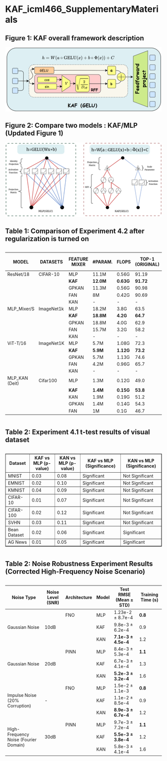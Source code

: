 # KAF_icml466_SupplementaryMaterials

## Figure 1: KAF overall framework description
<div style="text-align: center;">
  <img src="52f6809f27580c5ea8f3fd07300cd9e.png" alt="Updated Figure 2">
</div>

## Figure 2: Compare two models : KAF/MLP  (Updated Figure 1)
<div style="text-align: center;">
  <img src="d606489092e79771354d571860fd459.png" alt="Updated picture of the knowledge graph">
</div>

## Table 1: Comparison of Experiment 4.2 after regularization is turned on

<div style="display: flex; justify-content: center;">
  <table>
    <thead>
      <tr>
        <th>MODEL</th>
        <th>DATASETS</th>
        <th>FEATURE MIXER</th>
        <th>#PARAM.</th>
        <th>FLOPS</th>
        <th>TOP-1 (ORIGINAL)</th>
        <th>TOP-1 (W/ REG.)</th>
      </tr>
    </thead>
    <tbody>
      <tr>
        <td>ResNet/18</td>
        <td>CIFAR-10</td>
        <td>MLP</td>
        <td>11.1M</td>
        <td>0.56G</td>
        <td>91.19</td>
        <td>91.32</td>
      </tr>
      <tr>
        <td></td>
        <td></td>
        <td><b>KAF</b></td>
        <td><b>12.0M<b></td>
        <td><b>0.63G<b></td>
        <td><b>91.72<b></td>
        <td><b>91.88<b></td>
      </tr>
      <tr>
        <td></td>
        <td></td>
        <td>GPKAN</td>
        <td>11.3M</td>
        <td>0.56G</td>
        <td>90.98</td>
        <td>91.15</td>
      </tr>
      <tr>
        <td></td>
        <td></td>
        <td>FAN</td>
        <td>8M</td>
        <td>0.42G</td>
        <td>90.69</td>
        <td>90.82</td>
      </tr>
      <tr>
        <td></td>
        <td></td>
        <td>KAN</td>
        <td>-</td>
        <td>-</td>
        <td>-</td>
        <td>-</td>
      </tr>
      <tr>
        <td>MLP_Mixer/S</td>
        <td>ImageNet1k</td>
        <td>MLP</td>
        <td>18.2M</td>
        <td>3.8G</td>
        <td>63.5</td>
        <td>63.7</td>
      </tr>
      <tr>
        <td></td>
        <td></td>
        <td><b>KAF</b></td>
        <td><b>18.8M<b></td>
        <td><b>4.2G<b></td>
        <td><b>64.7<b></td>
        <td><b>65.0<b></td>
      </tr>
      <tr>
        <td></td>
        <td></td>
        <td>GPKAN</td>
        <td>18.8M</td>
        <td>4.0G</td>
        <td>62.9</td>
        <td>63.2</td>
      </tr>
      <tr>
        <td></td>
        <td></td>
        <td>FAN</td>
        <td>15.7M</td>
        <td>3.2G</td>
        <td>58.2</td>
        <td>58.6</td>
      </tr>
      <tr>
        <td></td>
        <td></td>
        <td>KAN</td>
        <td>-</td>
        <td>-</td>
        <td>-</td>
        <td>-</td>
      </tr>
      <tr>
        <td>ViT-T/16</td>
        <td>ImageNet1K</td>
        <td>MLP</td>
        <td>5.7M</td>
        <td>1.08G</td>
        <td>72.3</td>
        <td>72.5</td>
      </tr>
      <tr>
        <td></td>
        <td></td>
        <td><b>KAF</b></td>
        <td><b>5.9M<b></td>
        <td><b>1.12G<b></td>
        <td><b>73.2<b></td>
        <td><b>73.5<b></td>
      </tr>
      <tr>
        <td></td>
        <td></td>
        <td>GPKAN</td>
        <td>5.7M</td>
        <td>1.13G</td>
        <td>74.6</td>
        <td>74.8</td>
      </tr>
      <tr>
        <td></td>
        <td></td>
        <td>FAN</td>
        <td>4.2M</td>
        <td>0.96G</td>
        <td>65.7</td>
        <td>66.0</td>
      </tr>
      <tr>
        <td></td>
        <td></td>
        <td>KAN</td>
        <td>-</td>
        <td>-</td>
        <td>-</td>
        <td>-</td>
      </tr>
      <tr>
        <td>MLP_KAN (Deit)</td>
        <td>Cifar100</td>
        <td>MLP</td>
        <td>1.3M</td>
        <td>0.12G</td>
        <td>49.0</td>
        <td>49.3</td>
      </tr>
      <tr>
        <td></td>
        <td></td>
        <td><b>KAF</b></td>
        <td><b>1.4M<b></td>
        <td><b>0.15G<b></td>
        <td><b>53.8<b></td>
        <td><b>54.2<b></td>
      </tr>
      <tr>
        <td></td>
        <td></td>
        <td>KAN</td>
        <td>1.9M</td>
        <td>0.19G</td>
        <td>51.2</td>
        <td>51.6</td>
      </tr>
      <tr>
        <td></td>
        <td></td>
        <td>GPKAN</td>
        <td>1.4M</td>
        <td>0.14G</td>
        <td>54.3</td>
        <td>54.6</td>
      </tr>
      <tr>
        <td></td>
        <td></td>
        <td>FAN</td>
        <td>1M</td>
        <td>0.1G</td>
        <td>46.7</td>
        <td>47.1</td>
      </tr>
    </tbody>
  </table>
</div>

## Table 2: Experiment 4.1 t-test results of visual dataset

<div style="display: flex; justify-content: center;">
  <table border="1" cellpadding="8" cellspacing="0">
    <thead>
      <tr>
        <th>Dataset</th>
        <th>KAF vs MLP (p-value)</th>
        <th>KAN vs MLP (p-value)</th>
        <th>KAF vs MLP (Significance)</th>
        <th>KAN vs MLP (Significance)</th>
      </tr>
    </thead>
    <tbody>
      <tr>
        <td>MNIST</td>
        <td>0.03</td>
        <td>0.08</td>
        <td>Significant</td>
        <td>Not Significant</td>
      </tr>
      <tr>
        <td>EMNIST</td>
        <td>0.02</td>
        <td>0.10</td>
        <td>Significant</td>
        <td>Not Significant</td>
      </tr>
      <tr>
        <td>KMNIST</td>
        <td>0.04</td>
        <td>0.09</td>
        <td>Significant</td>
        <td>Not Significant</td>
      </tr>
      <tr>
        <td>CIFAR-10</td>
        <td>0.01</td>
        <td>0.07</td>
        <td>Significant</td>
        <td>Not Significant</td>
      </tr>
      <tr>
        <td>CIFAR-100</td>
        <td>0.02</td>
        <td>0.12</td>
        <td>Significant</td>
        <td>Not Significant</td>
      </tr>
      <tr>
        <td>SVHN</td>
        <td>0.03</td>
        <td>0.11</td>
        <td>Significant</td>
        <td>Not Significant</td>
      </tr>
      <tr>
        <td>Bean Dataset</td>
        <td>0.02</td>
        <td>0.06</td>
        <td>Significant</td>
        <td>Significant</td>
      </tr>
      <tr>
        <td>AG News</td>
        <td>0.01</td>
        <td>0.05</td>
        <td>Significant</td>
        <td>Significant</td>
      </tr>
    </tbody>
  </table>
</div>

## Table 2: Noise Robustness Experiment Results (Corrected High-Frequency Noise Scenario)

<div style="display: flex; justify-content: center;">
  <table>
    <thead>
      <tr>
        <th>Noise Type</th>
        <th>Noise Level (SNR)</th>
        <th>Architecture</th>
        <th>Model</th>
        <th>Test RMSE (Mean ± STD)</th>
        <th>Training Time (s)</th>
      </tr>
    </thead>
    <tbody>
      <Gaussian Noise 10dB>
      <tr>
        <td rowspan="3">Gaussian Noise</td>
        <td rowspan="3">10dB</td>
        <td>FNO</td>
        <td>MLP</td>
        <td>1.23e-2 ± 8.7e-4</td>
        <td><strong>0.8</strong></td>
      </tr>
      <tr>
        <td></td>
        <td>KAF</td>
        <td>9.8e-3 ± 6.2e-4</td>
        <td>0.9</td>
      </tr>
      <tr>
        <td></td>
        <td>KAN</td>
        <td><strong>7.1e-3 ± 4.5e-4</strong></td>
        <td>1.2</td>
      </tr>
      <Gaussian Noise 20dB>
      <tr>
        <td rowspan="3">Gaussian Noise</td>
        <td rowspan="3">20dB</td>
        <td>PINN</td>
        <td>MLP</td>
        <td>8.4e-3 ± 5.3e-4</td>
        <td><strong>1.1</strong></td>
      </tr>
      <tr>
        <td></td>
        <td>KAF</td>
        <td>6.7e-3 ± 4.1e-4</td>
        <td>1.3</td>
      </tr>
      <tr>
        <td></td>
        <td>KAN</td>
        <td><strong>5.2e-3 ± 3.2e-4</strong></td>
        <td>1.6</td>
      </tr>
      <Impulse Noise>
      <tr>
        <td rowspan="3">Impulse Noise (20% Corruption)</td>
        <td rowspan="3">-</td>
        <td>FNO</td>
        <td>MLP</td>
        <td>1.5e-2 ± 1.1e-3</td>
        <td><strong>0.8</strong></td>
      </tr>
      <tr>
        <td></td>
        <td>KAF</td>
        <td>1.1e-2 ± 8.5e-4</td>
        <td>0.9</td>
      </tr>
      <tr>
        <td></td>
        <td>KAN</td>
        <td><strong>8.9e-3 ± 6.7e-4</strong></td>
        <td>1.2</td>
      </tr> 
      <High-Frequency Noise>
      <tr>
        <td rowspan="3">High-Frequency Noise (Fourier Domain)</td>
        <td rowspan="3">30dB</td>
        <td>PINN</td>
        <td>MLP</td>
        <td>9.7e-3 ± 7.2e-4</td>
        <td><strong>1.1</strong></td>
      </tr>
      <tr>
        <td></td>
        <td>KAF</td>
        <td><strong>5.5e-3 ± 3.8e-4</strong></td>
        <td>1.2</td>
      </tr>
      <tr>
        <td></td>
        <td>KAN</td>
        <td>5.8e-3 ± 4.1e-4</td>
        <td>1.6</td>
      </tr>
    </tbody>
  </table>
</div>
